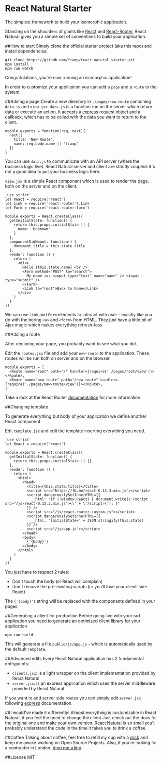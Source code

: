 React Natural Starter
========

The simplest framework to build your isomorphic application.

Standing on the shoulders of giants like [React](http://facebook.github.io/react/) and [React-Router](https://github.com/rackt/react-router), React Natural gives you a simple set of conventions to build your application.

##How to start
Simply clone the official starter project (aka this repo) and install dependencies:

    git clone https://github.com/framp/react-natural-starter.git
    npm install
    npm run watch

Congratulations, you're now running an isomorphic application!

In order to customize your application you can add a `page` and a `route` to the system.

##Adding a page
Create a new directory in `./pages/new-route` containing `data.js` and `view.jsx`.
`data.js` is a function run on the server which return data or execute an action.
It accepts a [express](https://github.com/strongloop/express) request object and a callback, which has to be called with the data you want to return to the client.

    module.exports = function(req, next){
      next({
        title: 'New Route',
        name: req.body.name || 'framp'
      })
    } 

You can use `data.js` to communicate with an API server (where the business logic live).
React Natural server and client are strictly coupled: it's not a good idea to put your business logic here.

`view.jsx` is a simple React component which is used to render the page, both on the server and on the client.

    'use strict'
    let React = require('react')
    let Link = require('react-router').Link
    let Form = require('react-router-form')

    module.exports = React.createClass({
      getInitialState: function() {
        return this.props.initialState || { 
          name: 'Unknown'
        }
      },
      componentDidMount: function() {
        document.title = this.state.title
      },
      render: function () {
        return (
          <div>
            Hello {this.state.name} <br />
            <Form method="POST" to="search">
              My name is: <input type="text" name="name" /> <input type="submit" />
            </Form>
            <Link to="root">Back to home</Link>
          </div>
        )
      }
    })

We can use `Link` and `Form` elements to interact with user - exactly like you do with the boring `<a>` and `<form>` from HTML.
They just have a little bit of Ajax magic which makes everything refresh-less.

##Adding a route

After declaring your page, you probably want to see what you did.

Edit the `routes.jsx` file and add your `new-route` to the application.
These routes will be run both on server and on the browser.

    module.exports = [
      <Route name="root" path="/" handler={require('./pages/root/view')}></Route>,
      <Route name="new-route" path="/new-route" handler={require('./pages/new-route/view')}></Route>,
    ]
    
Take a look at the React Router [documentation](http://rackt.github.io/react-router/) for more information.

##Changing <head> template

To generate everything but body of your application we define another React component.

Edit `template.jsx` and edit the template inserting everything you need.

    'use strict'
    let React = require('react')

    module.exports = React.createClass({
      getInitialState: function() {
        return this.props.initialState || {}
      },
      render: function () {
        return (
          <html>
            <head>
              <title>{this.state.title}</title>
              <script src="https://fb.me/react-0.13.3.min.js"></script>
              <script dangerouslySetInnerHTML={{
                __html: 'if (!window.React) { document.write(\'<script src="/js/react-0.13.3.min.js"><\' + \'/script>\'); }'
              }} />
              <script src="/js/react-router-custom.js"></script>
              <script dangerouslySetInnerHTML={{
                __html: 'initialState=' + JSON.stringify(this.state)
              }} />
              <script src="/js/app.js"></script>
            </head>
            <body>
              {'{body}'}
            </body>
          </html>
        )
      }
    })

You just have to respect 2 rules:

  - Don't touch the body (or React will complain)
  - Don't remove the pre-existing scripts (or you'll lose your client-side React)
  
The `{'{body}'}` string will be replaced with the components defined in your pages

##Generating a client for production
Before going live with your rad application you need to generate an optimized client library for your application

    npm run build
    
This will generate a file `public/js/app.js` - which is automatically used by the default `Template`.

##Advanced edits
Every React Natural application has 2 fundamental entrypoints:

 - `clients.jsx`: is a light wrapper on the client implementation provided by React Natural
 - `server.jsx`: is an express application which uses the server middleware provided by React Natural

If you want to add server side routes you can simply edit `server.jsx` following [express](https://github.com/strongloop/express) documentation.

##I would've made it differently!
Almost everything is customizable in React Natural, if you feel the need to change the client
Just check out the docs for the original one and make your own version.
[React Natural](http://github.com/framp/react-natural/) is so small you'll probably understand the code in the time it takes you to drink a coffee.

##Coffee
Talking about coffee, feel free to refill my cup with a [click](https://www.paypal.com/cgi-bin/webscr?cmd=_s-xclick&hosted_button_id=BDPUGENG892JA) and keep me awake working on Open Source Projects.
Also, if you're looking for a contractor in London, [drop me a line](mailto:hi@framp.me).

##License
MIT
